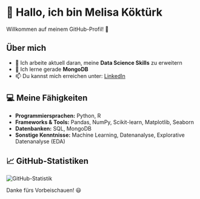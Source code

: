 # 👋 Hallo, ich bin Melisa Köktürk

Willkommen auf meinem GitHub-Profil! 🚀

## Über mich

- 🔭 Ich arbeite aktuell daran, meine **Data Science Skills** zu erweitern
- 🌱 Ich lerne gerade **MongoDB**
- 📫 Du kannst mich erreichen unter: [LinkedIn](https://www.linkedin.com/in/melisa-k%C3%B6kt%C3%BCrk-5b3407219)

## 💻 Meine Fähigkeiten

- **Programmiersprachen:** Python, R
- **Frameworks & Tools:** Pandas, NumPy, Scikit-learn, Matplotlib, Seaborn
- **Datenbanken:** SQL, MongoDB
- **Sonstige Kenntnisse:** Machine Learning, Datenanalyse, Explorative Datenanalyse (EDA)

## 📈 GitHub-Statistiken

![GitHub-Statistik](https://github-readme-stats.vercel.app/api?username=MelKok&show_icons=true&theme=dark)

Danke fürs Vorbeischauen! 😃




